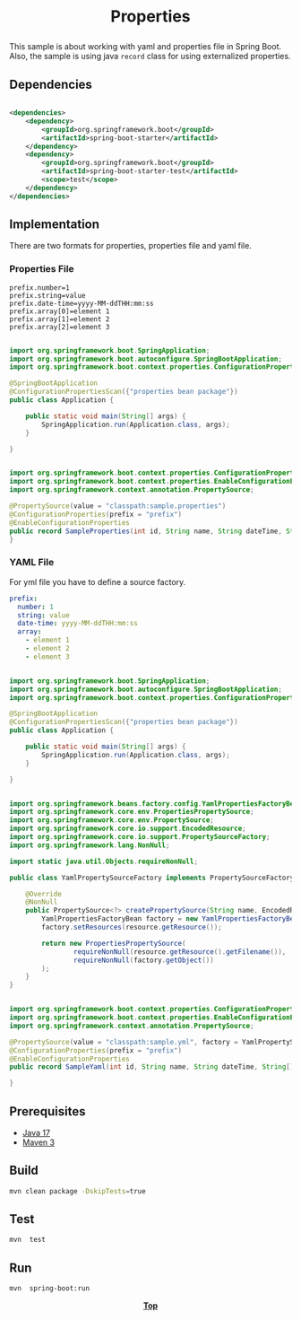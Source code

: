 # <p align="center">Properties</p>

<p align="justify">

This sample is about working with yaml and properties file in Spring Boot. Also, the sample is using java `record` class
for using externalized properties.

</p>

## Dependencies

```xml

<dependencies>
    <dependency>
        <groupId>org.springframework.boot</groupId>
        <artifactId>spring-boot-starter</artifactId>
    </dependency>
    <dependency>
        <groupId>org.springframework.boot</groupId>
        <artifactId>spring-boot-starter-test</artifactId>
        <scope>test</scope>
    </dependency>
</dependencies>
```

## Implementation

There are two formats for properties, properties file and yaml file.

### Properties File

```properties
prefix.number=1
prefix.string=value
prefix.date-time=yyyy-MM-ddTHH:mm:ss
prefix.array[0]=element 1
prefix.array[1]=element 2
prefix.array[2]=element 3
```

```java

import org.springframework.boot.SpringApplication;
import org.springframework.boot.autoconfigure.SpringBootApplication;
import org.springframework.boot.context.properties.ConfigurationPropertiesScan;

@SpringBootApplication
@ConfigurationPropertiesScan({"properties bean package"})
public class Application {

    public static void main(String[] args) {
        SpringApplication.run(Application.class, args);
    }

}
```

```java

import org.springframework.boot.context.properties.ConfigurationProperties;
import org.springframework.boot.context.properties.EnableConfigurationProperties;
import org.springframework.context.annotation.PropertySource;

@PropertySource(value = "classpath:sample.properties")
@ConfigurationProperties(prefix = "prefix")
@EnableConfigurationProperties
public record SampleProperties(int id, String name, String dateTime, String[] colors) {
}

```

### YAML File

For yml file you have to define a source factory.

```yaml
prefix:
  number: 1
  string: value
  date-time: yyyy-MM-ddTHH:mm:ss
  array:
    - element 1
    - element 2
    - element 3
```

```java

import org.springframework.boot.SpringApplication;
import org.springframework.boot.autoconfigure.SpringBootApplication;
import org.springframework.boot.context.properties.ConfigurationPropertiesScan;

@SpringBootApplication
@ConfigurationPropertiesScan({"properties bean package"})
public class Application {

    public static void main(String[] args) {
        SpringApplication.run(Application.class, args);
    }

}
```

```java

import org.springframework.beans.factory.config.YamlPropertiesFactoryBean;
import org.springframework.core.env.PropertiesPropertySource;
import org.springframework.core.env.PropertySource;
import org.springframework.core.io.support.EncodedResource;
import org.springframework.core.io.support.PropertySourceFactory;
import org.springframework.lang.NonNull;

import static java.util.Objects.requireNonNull;

public class YamlPropertySourceFactory implements PropertySourceFactory {

    @Override
    @NonNull
    public PropertySource<?> createPropertySource(String name, EncodedResource resource) {
        YamlPropertiesFactoryBean factory = new YamlPropertiesFactoryBean();
        factory.setResources(resource.getResource());

        return new PropertiesPropertySource(
                requireNonNull(resource.getResource().getFilename()),
                requireNonNull(factory.getObject())
        );
    }
}
```

```java

import org.springframework.boot.context.properties.ConfigurationProperties;
import org.springframework.boot.context.properties.EnableConfigurationProperties;
import org.springframework.context.annotation.PropertySource;

@PropertySource(value = "classpath:sample.yml", factory = YamlPropertySourceFactory.class)
@ConfigurationProperties(prefix = "prefix")
@EnableConfigurationProperties
public record SampleYaml(int id, String name, String dateTime, String[] colors) {

}
```

## Prerequisites

* [Java 17](https://www.oracle.com/de/java/technologies/downloads/)
* [Maven 3](https://maven.apache.org/index.html)

## Build

```bash
mvn clean package -DskipTests=true
```

## Test

```bash
mvn  test
```

## Run

```bash
mvn  spring-boot:run
```

**<p align="center"> [Top](#properties) </p>**